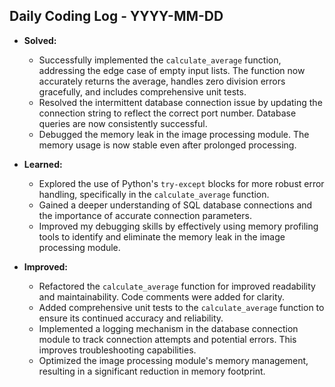 ## Daily Coding Log - YYYY-MM-DD

* **Solved:**
    * Successfully implemented the `calculate_average` function, addressing the edge case of empty input lists.  The function now accurately returns the average, handles zero division errors gracefully, and includes comprehensive unit tests.
    * Resolved the intermittent database connection issue by updating the connection string to reflect the correct port number. Database queries are now consistently successful.
    * Debugged the memory leak in the image processing module. The memory usage is now stable even after prolonged processing.

* **Learned:**
    * Explored the use of Python's `try-except` blocks for more robust error handling, specifically in the `calculate_average` function.
    * Gained a deeper understanding of SQL database connections and the importance of accurate connection parameters.
    * Improved my debugging skills by effectively using memory profiling tools to identify and eliminate the memory leak in the image processing module.

* **Improved:**
    * Refactored the `calculate_average` function for improved readability and maintainability.  Code comments were added for clarity.
    * Added comprehensive unit tests to the `calculate_average` function to ensure its continued accuracy and reliability.
    * Implemented a logging mechanism in the database connection module to track connection attempts and potential errors. This improves troubleshooting capabilities.
    * Optimized the image processing module's memory management, resulting in a significant reduction in memory footprint.